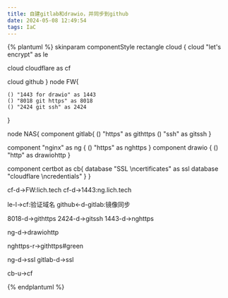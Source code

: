 ```yaml
---
title: 自建gitlab和drawio，并同步到github
date: 2024-05-08 12:49:54
tags: IaC
---
```


{% plantuml %}
skinparam componentStyle rectangle
cloud {
cloud "let's encrypt" as le

cloud cloudflare  as cf

cloud github 
}
node FW{
    
    () "1443 for drawio" as 1443    
    () "8018 git https" as 8018
    () "2424 git ssh" as 2424
 
}



node NAS{
component gitlab{
   () "https" as githttps
   () "ssh" as gitssh
}
 
component "nginx" as ng {
     ()  "https" as nghttps
}
component drawio {
     ()  "http" as drawiohttp
}

 
component certbot as cb{
        database "SSL \ncertificates" as ssl
        database "cloudflare \ncredentials"
}
 }

cf-d->FW:lich.tech
cf-d->1443:ng.lich.tech

le-l->cf:验证域名
github<-d-gitlab:镜像同步

8018-d->githttps
2424-d->gitssh
1443-d->nghttps

ng-d->drawiohttp

nghttps-r->githttps#green

ng-d->ssl
gitlab-d->ssl

cb-u->cf

{% endplantuml %}


<!-- draw.io diagram -->
<div class="mxgraph" style="max-width:100%;border:1px solid transparent;" data-mxgraph="{&quot;highlight&quot;:&quot;#0000ff&quot;,&quot;nav&quot;:true,&quot;resize&quot;:true,&quot;toolbar&quot;:&quot;zoom layers tags lightbox&quot;,&quot;edit&quot;:&quot;https://lich.tech:1443/#Alich.wang%2Fhome-nas%2Fmain%2FHomeNetwork.drawio#%7B%22pageId%22%3A%22e-LJE6VTRzdldm77Gw4b%22%7D&quot;,&quot;xml&quot;:&quot;&lt;mxfile host=\&quot;lich.tech\&quot; modified=\&quot;2024-05-08T15:02:05.418Z\&quot; agent=\&quot;Mozilla/5.0 (Windows NT 10.0; Win64; x64) AppleWebKit/537.36 (KHTML, like Gecko) Chrome/124.0.0.0 Safari/537.36 Edg/124.0.0.0\&quot; etag=\&quot;3n1U-SLlbh0Qb4rT9sAE\&quot; version=\&quot;24.3.1\&quot; type=\&quot;gitlab\&quot;&gt;\n  &lt;diagram name=\&quot;第 1 页\&quot; id=\&quot;e-LJE6VTRzdldm77Gw4b\&quot;&gt;\n    &lt;mxGraphModel dx=\&quot;2258\&quot; dy=\&quot;867\&quot; grid=\&quot;1\&quot; gridSize=\&quot;10\&quot; guides=\&quot;1\&quot; tooltips=\&quot;1\&quot; connect=\&quot;1\&quot; arrows=\&quot;1\&quot; fold=\&quot;1\&quot; page=\&quot;1\&quot; pageScale=\&quot;1\&quot; pageWidth=\&quot;827\&quot; pageHeight=\&quot;1169\&quot; math=\&quot;0\&quot; shadow=\&quot;0\&quot;&gt;\n      &lt;root&gt;\n        &lt;mxCell id=\&quot;0\&quot; /&gt;\n        &lt;mxCell id=\&quot;1\&quot; parent=\&quot;0\&quot; /&gt;\n        &lt;mxCell id=\&quot;TakU2glmTCrqVlv05UEU-4\&quot; value=\&quot;FW\&quot; style=\&quot;shape=umlFrame;whiteSpace=wrap;html=1;pointerEvents=0;recursiveResize=0;container=1;collapsible=0;width=160;\&quot; vertex=\&quot;1\&quot; parent=\&quot;1\&quot;&gt;\n          &lt;mxGeometry x=\&quot;230\&quot; y=\&quot;240\&quot; width=\&quot;340\&quot; height=\&quot;180\&quot; as=\&quot;geometry\&quot; /&gt;\n        &lt;/mxCell&gt;\n      &lt;/root&gt;\n    &lt;/mxGraphModel&gt;\n  &lt;/diagram&gt;\n&lt;/mxfile&gt;\n&quot;}"></div>
<script type="text/javascript" src="https://lich.tech:1443/js/viewer.min.js"></script>

